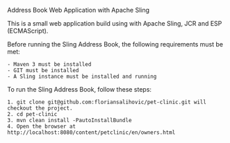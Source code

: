 Address Book Web Application with Apache Sling

This is a small web application build using with Apache Sling, JCR and ESP (ECMAScript).

Before running the Sling Address Book, the following requirements must be met:

    - Maven 3 must be installed
    - GIT must be installed
    - A Sling instance must be installed and running
    

To run the Sling Address Book, follow these steps:

    1. git clone git@github.com:floriansalihovic/pet-clinic.git will checkout the project.
    2. cd pet-clinic
    3. mvn clean install -PautoInstallBundle
    4. Open the browser at http://localhost:8080/content/petclinic/en/owners.html
